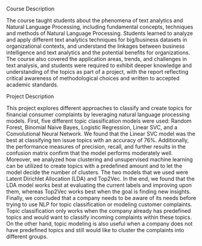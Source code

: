 Course Description

The course taught students about the phenomena of text analytics and Natural Language Processing, including fundamental concepts, techniques and methods of Natural Language Processing. Students learned to analyze and apply different text analytics techniques for big/business datasets in organizational contexts, and understand the linkages between business intelligence and text analytics and the potential benefits for organizations. The course also covered the application areas, trends, and challenges in text analysis, and students were required to exhibit deeper knowledge and understanding of the topics as part of a project, with the report reflecting critical awareness of methodological choices and written to accepted academic standards.

Project Description

This project explores different approaches to classify and create topics for financial consumer complaints by leveraging natural language processing models. First, five different topic classification models were used: Random Forest, Binomial Naive Bayes, Logistic Regression, Linear SVC, and a Convolutional Neural Network. We found that the Linear SVC model was the best at classifying ten issue topics with an accuracy of 76%. Additionally, the performance measures of precision, recall, and further results in the confusion matrix confirm that the model performs moderately well.
Moreover, we analyzed how clustering and unsupervised machine learning can be utilized to create topics with a predefined amount and to let the model decide the number of clusters. The two models that we used were Latent Dirichlet Allocation (LDA) and Top2Vec. In the end, we found that the LDA model works best at evaluating the current labels and improving upon them, whereas Top2Vec works best when the goal is finding new insights.
Finally, we concluded that a company needs to be aware of its needs before trying to use NLP for topic classification or modeling customer complaints. Topic classification only works when the company already has predefined topics and would want to classify incoming complaints within these topics. On the other hand, topic modeling is also useful when a company does not have predefined topics and still would like to cluster the complaints into different groups.

